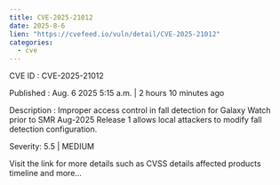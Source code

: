 ```yaml
--- 
title: CVE-2025-21012
date: 2025-8-6
lien: "https://cvefeed.io/vuln/detail/CVE-2025-21012"
categories:
  - cve
---
```


CVE ID : CVE-2025-21012

Published :  Aug. 6
2025
5:15 a.m. | 2 hours
10 minutes ago

Description : Improper access control in fall detection for Galaxy Watch prior to SMR Aug-2025 Release 1 allows local attackers to modify fall detection configuration.

Severity: 5.5 | MEDIUM

Visit the link for more details
such as CVSS details
affected products
timeline
and more...
